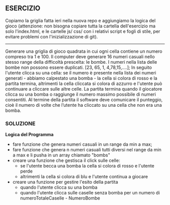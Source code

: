 ## ESERCIZIO

Copiamo la griglia fatta ieri nella nuova repo e aggiungiamo la logica del gioco (attenzione: non bisogna copiare tutta la cartella dell'esercizio ma solo l'index.html, e le cartelle js/ css/ con i relativi script e fogli di stile, per evitare problemi con l'inizializzazione di git).
****
Generare una griglia di gioco quadrata in cui ogni cella contiene un numero compreso tra 1 e 100.
Il computer deve generare 16 numeri casuali nello stesso range della difficoltà prescelta: le bombe.
I numeri nella lista delle bombe non possono essere duplicati.
[23, 65, 1, 4,78,15,....];
In seguito l'utente clicca su una cella: se il numero è presente nella lista dei numeri generati - abbiamo calpestato una bomba - la cella si colora di rosso e la partita termina, altrimenti la cella cliccata si colora di azzurro e l'utente può continuare a cliccare sulle altre celle.
La partita termina quando il giocatore clicca su una bomba o raggiunge il numero massimo possibile di numeri consentiti.
Al termine della partita il software deve comunicare il punteggio, cioè il numero di volte che l’utente ha cliccato su una cella che non era una bomba.


### SOLUZIONE

**Logica del Programma**

- fare funzione che genera numeri casuali in un range da min a max;
- fare funzione che genera n numeri casuali tutti diversi nel range da min a max e li pusha in un array chiamato "bombs"
- creare una funzione che gestisca il click sulle celle:
    - se l'utente becca una bomba la cella si colora di rosso e l'utente perde
    - altrimenti la cella si colora di blu e l'utente continua a giocare
- creare una funzione per gestire l'esito della partita 
    - quando l'utente clicca su una bomba
    - quando l'utente clicca sulle caselle senza bomba per un numero di numeroTotaleCaselle - NumeroBombe